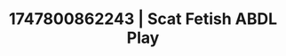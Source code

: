 ---
categories:
- Mutual desire
- Erogenous zones
- Nighttime romance
- Slow undress
- Erotic silhouette
image: /assets/images/1747800862243.jpg
layout: post
seo:
  description: Featured content with high-quality ABDL Play, Scat Fetish. HD images
    available.
  keywords: ABDL Play, Scat Fetish
  og_image: /assets/images/1747800862243.jpg
  schema_type: VisualArtwork
tags:
- ABDL Play
- Scat Fetish
- '#1747800862243'
title: 1747800862243 | Scat Fetish ABDL Play
---